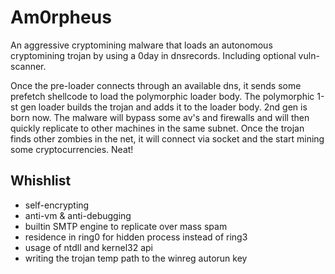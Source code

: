 # Am0rpheus 
An aggressive cryptomining malware that loads an autonomous cryptomining trojan by using a 0day in dnsrecords. Including optional vuln-scanner. 

Once the pre-loader connects through an available dns, it sends some prefetch shellcode to load the polymorphic loader body. The polymorphic 1-st gen loader builds the trojan and adds it to the loader body. 2nd gen is born now. The malware will bypass some av's and firewalls and will then quickly replicate to other machines in the same subnet. Once the trojan finds other zombies in the net, it will connect via socket and the start mining some
cryptocurrencies. Neat!

## Whishlist

- self-encrypting
- anti-vm & anti-debugging
- builtin SMTP engine to replicate over mass spam 
- residence in ring0 for hidden process instead of ring3
- usage of ntdll and kernel32 api
- writing the trojan temp path to the winreg autorun key

